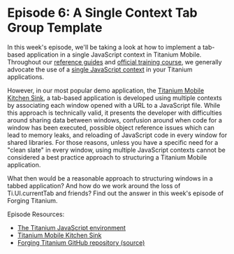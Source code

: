 # Episode 6: A Single Context Tab Group Template

In this week's episode, we'll be taking a look at how to implement a tab-based application in a single JavaScript context in Titanium Mobile.  Throughout our <a href="http://wiki.appcelerator.org">reference guides</a> and <a href="http://vimeopro.com/appcelerator/building-native-mobile-applications">official training course</a>, we generally advocate the use of a <a href="http://wiki.appcelerator.org/display/guides/The+Titanium+JavaScript+Environment#TheTitaniumJavaScriptEnvironment-ExecutionContexts">single JavaScript context</a> in your Titanium applications.  

However, in our most popular demo application, the <a href="http://github.com/appcelerator/Kitchen Sink">Titanium Mobile Kitchen Sink</a>, a tab-based application is developed using multiple contexts by associating each window opened with a URL to a JavaScript file.  While this approach is technically valid, it presents the developer with difficulties around sharing data between windows, confusion around when code for a window has been executed, possible object reference issues which can lead to memory leaks, and reloading of JavaScript code in every window for shared libraries.  For those reasons, unless you have a specific need for a "clean slate" in every window, using multiple JavaScript contexts cannot be considered a best practice approach to structuring a Titanium Mobile application.

What then would be a reasonable approach to structuring windows in a tabbed application?  And how do we work around the loss of Ti.UI.currentTab and friends?  Find out the answer in this week's episode of Forging Titanium.

Episode Resources:

<ul>
	<li><a href="http://wiki.appcelerator.org/display/guides/The+Titanium+JavaScript+Environment#TheTitaniumJavaScriptEnvironment-ExecutionContexts">The Titanium JavaScript environment</a></li>
	<li><a href="http://github.com/appcelerator/Kitchen Sink">Titanium Mobile Kitchen Sink</a></li>
	<li><a href="https://github.com/appcelerator-developer-relations/Forging-Titanium">Forging Titanium GitHub repository (source)</a></li>
</ul>